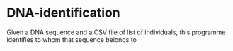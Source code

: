# DNA-identification
Given a DNA sequence and a CSV file of list of individuals, this programme identifies to whom that sequence belongs to
